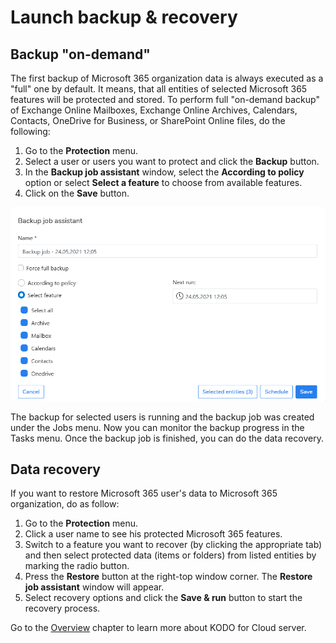 # Launch backup & recovery

## Backup "on-demand"

The first backup of Microsoft 365 organization data is always executed as a "full" one by default. It means, that all entities of selected Microsoft 365 features will be protected and stored. To perform full "on-demand backup" of Exchange Online Mailboxes, Exchange Online Archives, Calendars, Contacts, OneDrive for Business, or SharePoint Online files, do the following:

1. Go to the **Protection** menu.
2. Select a user or users you want to protect and click the **Backup** button.
3. In the **Backup job assistant** window, select the **According to policy** option or select **Select a feature** to choose from available features.
4. Click on the **Save** button.

![](../.gitbook/assets/image%20%2866%29.png)

The backup for selected users is running and the backup job was created under the Jobs menu. Now you can monitor the backup progress in the Tasks menu. Once the backup job is finished, you can do the data recovery.

## Data recovery

If you want to restore Microsoft 365 user's data to Microsoft 365 organization, do as follow:

1. Go to the **Protection** menu.
2. Click a user name to see his protected Microsoft 365 features.
3. Switch to a feature you want to recover \(by clicking the appropriate tab\) and then select protected data \(items or folders\) from listed entities by marking the radio button. 
4. Press the **Restore** button at the right-top window corner. The **Restore job assistant** window will appear.
5. Select recovery options and click the **Save & run** button to start the recovery process.

Go to the [Overview](https://storware.gitbook.io/kodo-for-cloud-office365/overview) chapter to learn more about KODO for Cloud server.

